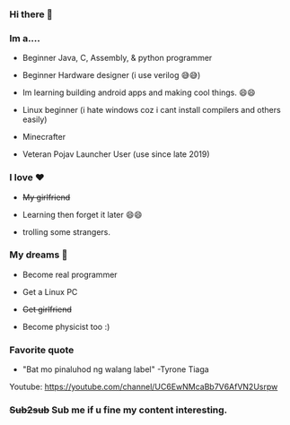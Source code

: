 ### Hi there 👋
 
### Im a....

 - Beginner Java, C, Assembly, & python programmer

 - Beginner Hardware designer (i use verilog 😅😅)

 - Im learning building android apps and making cool things. 😄😄

 - Linux beginner (i hate windows coz i cant install compilers and others easily)
 
 - Minecrafter

 - Veteran Pojav Launcher User (use since late 2019)

### I love ♥
 - ~~My girlfriend~~
 
 - Learning then forget it later 😄😄

 - trolling some strangers.

### My dreams 🥂
 - Become real programmer

 - Get a Linux PC

 - ~~Get girlfriend~~

 - Become physicist too :)
### Favorite quote
 - "Bat mo pinaluhod ng walang label" -Tyrone Tiaga

Youtube: https://youtube.com/channel/UC6EwNMcaBb7V6AfVN2Usrpw

### ~~Sub2sub~~ Sub me if u fine my content interesting.
